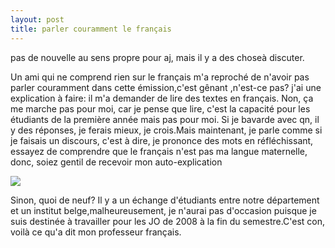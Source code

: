 ```yaml
---
layout: post
title: parler couramment le français
---
```


pas de nouvelle au sens propre pour aj, mais il y a des choseà discuter.

Un ami qui ne comprend rien sur le français m'a reproché de n'avoir pas parler couramment dans cette émission,c'est gênant ,n'est-ce pas? j'ai une explication à faire: il m'a demander de lire des textes en français. Non, ça me marche pas pour moi, car je pense que lire, c'est la capacité pour les étudiants de la première année mais pas pour moi. Si je bavarde avec qn, il y des réponses, je ferais mieux, je crois.Mais maintenant, je parle comme si je faisais un discours, c'est à dire, je prononce des mots en réfléchissant, essayez de comprendre que le français n'est pas ma langue maternelle, donc, soiez gentil de recevoir mon auto-explication

![](/modules/tinymce/tinymce/jscripts/tiny_mce/plugins/emotions/images/smiley-wink.gif)

Sinon, quoi de neuf? Il y a un échange d'étudiants entre notre département et un institut belge,malheureusement, je n'aurai pas d'occasion puisque je suis destinée à travailler pour les JO de 2008 à la fin du semestre.C'est con, voilà ce qu'a dit mon professeur français.
